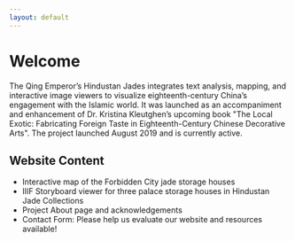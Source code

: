 ```yaml
---
layout: default
---
```


# Welcome #

The Qing Emperor’s Hindustan Jades integrates text analysis, mapping, and
interactive image viewers to visualize eighteenth-century China’s engagement
with the Islamic world. It was launched as an accompaniment and enhancement
of Dr. Kristina Kleutghen’s upcoming book "The Local Exotic: Fabricating Foreign Taste in Eighteenth-Century Chinese Decorative Arts". The project launched August 2019 and is currently active.

## Website Content ##

* Interactive map of the Forbidden City jade storage houses
* IIIF Storyboard viewer for three palace storage houses in Hindustan Jade Collections
* Project About page and acknowledgements
* Contact Form: Please help us evaluate our website and resources available!

